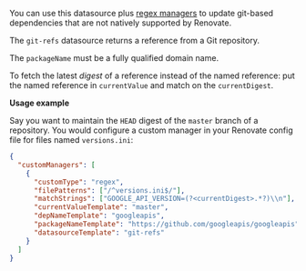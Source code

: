 You can use this datasource plus [regex managers](../../manager/regex/index.md) to update git-based dependencies that are not natively supported by Renovate.

The `git-refs` datasource returns a reference from a Git repository.

The `packageName` must be a fully qualified domain name.

To fetch the latest _digest_ of a reference instead of the named reference: put the named reference in `currentValue` and match on the `currentDigest`.

**Usage example**

Say you want to maintain the `HEAD` digest of the `master` branch of a repository.
You would configure a custom manager in your Renovate config file for files named `versions.ini`:

```json
{
  "customManagers": [
    {
      "customType": "regex",
      "filePatterns": ["/^versions.ini$/"],
      "matchStrings": ["GOOGLE_API_VERSION=(?<currentDigest>.*?)\\n"],
      "currentValueTemplate": "master",
      "depNameTemplate": "googleapis",
      "packageNameTemplate": "https://github.com/googleapis/googleapis",
      "datasourceTemplate": "git-refs"
    }
  ]
}
```
